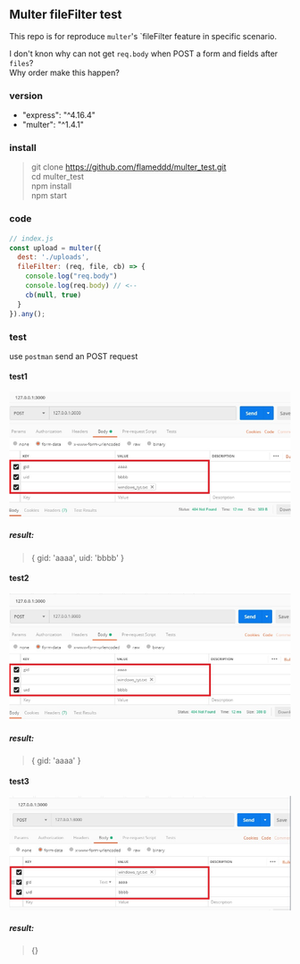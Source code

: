 ## Multer fileFilter test
This repo is for reproduce `multer`'s `fileFilter feature in specific scenario.

I don't knon why can not get `req.body` when POST a form and fields after `files`?  
Why order make this happen?  

### version
- "express": "^4.16.4"
- "multer": "^1.4.1"

### install
> git clone https://github.com/flameddd/multer_test.git  
> cd multer_test  
> npm install  
> npm start

### code
```js
// index.js
const upload = multer({
  dest: './uploads',
  fileFilter: (req, file, cb) => {
    console.log("req.body")
    console.log(req.body) // <--
    cb(null, true)
  }
}).any();
```

### test
use `postman` send an POST request

#### test1
![image info](./assets/001.jpg)  
##### result: 
> { gid: 'aaaa', uid: 'bbbb' }

#### test2
![image info](./assets/002.jpg)  
##### result: 
> { gid: 'aaaa' }

#### test3
![image info](./assets/003.jpg)  
##### result: 
> {}
